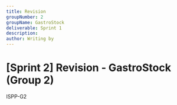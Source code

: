 ```yaml
---
title: Revision
groupNumber: 2
groupName: GastroStock
deliverable: Sprint 1
description: 
author: Writing by 
---
```


# [Sprint 2] Revision - GastroStock (Group 2)

ISPP-G2       
